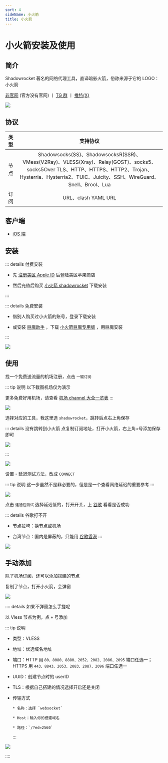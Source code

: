 ```yaml
---
sort: 4
sideName: 小火箭
title: 小火箭
---
```


# 小火箭安装及使用

## 简介

Shadowrocket 著名的网络代理工具，直译暗影火箭，俗称来源于它的 LOGO：小火箭

[非官网](https://www.shadowrocket.vip/) (官方没有官网) 丨 [TG 群](https://t.me/ShadowrocketApp) 丨 [推特(X)](https://twitter.com/shadowrocketapp)

![](/scientificInternet/shadowrocket/shadowrocket-01.png)

## 协议

| 类型 |                                                                                                支持协议                                                                                                 |
| :--: | :-----------------------------------------------------------------------------------------------------------------------------------------------------------------------------------------------------: |
| 节点 | Shadowsocks(SS)、ShadowsocksR(SSR)、VMess(V2Ray)、VLESS(Xray)、Relay(GOST)、socks5、socks5Over TLS、HTTP、HTTPS、HTTP2、Trojan、Hysterria、Hysterria2、TUIC、Juicity、SSH、WireGuard、Snell、Brool、Lua |
| 订阅 |                                                                                           URL、clash YAML URL                                                                                           |

## 客户端

- [iOS 端](https://apps.apple.com/us/app/shadowrocket/id932747118)

## 安装

::: details 付费安装

- 先 [注册美区 Apple ID](../iPhone/Apple_ID.md) 后登陆美区苹果商店

- 然后充值后购买 [小火箭 shadowrocket](https://apps.apple.com/us/app/shadowrocket/id932747118) 下载安装

:::

::: details 免费安装

- 借别人购买过小火箭的账号，登录下载安装

- 或安装 [巨魔助手](../iPhone/sign/TrollStore.md) ，下载 [小火箭巨魔专用版](https://pan.liuchengxi.com/%E5%9B%BD%E5%A4%96%E5%BA%94%E7%94%A8/Shadowrocket) ，用巨魔安装

:::

![](/scientificInternet/shadowrocket/shadowrocket-02.png)

## 使用

找一个免费送流量的机场注册，点击 `一键订阅`

::: tip 说明
以下截图机场仅为演示

更多免费好用机场，请查看 [机场 channel 大全一览表](./channel.md)
:::

![](/scientificInternet/shadowrocket/shadowrocket-03.png)

选择对应的工具，我这里选 `shadowrocket`，跳转后点右上角保存

::: details 没有跳转到小火箭
点复制订阅地址，打开小火箭，右上角+号添加保存即可

![](/scientificInternet/shadowrocket/shadowrocket-05.png)

:::

![](/scientificInternet/shadowrocket/shadowrocket-04.png)

设置 - 延迟测试方法，改成 `CONNECT`

::: tip 说明
这一步虽然不是非必要的，但是是一个查看网络延迟的重要参考
:::

![](/scientificInternet/shadowrocket/shadowrocket-06.png)

点击 `连通性测试` 选择延迟低的，打开开关，上 [谷歌](https://www.google.com/) 看看是否成功

::: details 谷歌打不开

- 节点拉垮：换节点或机场

- 台湾节点：国内是屏蔽的，只能用 [谷歌香港](https://www.google.com.hk/)
  :::

![](/scientificInternet/shadowrocket/shadowrocket-07.png)

## 手动添加

除了机场订阅，还可以添加搭建的节点

复制了节点，打开小火箭，会弹窗

![](/scientificInternet/shadowrocket/shadowrocket-08.png)

:::: details 如果不弹窗怎么手搓呢

以 Vless 节点为例，点 `+` 号添加

::: tip 说明

- 类型：VLESS

- 地址：优选域名地址

- 端口：HTTP 用 `80、8080、8880、2052、2082、2086、2095` 端口任选一；HTTPS 用 `443、8843、2053、2083、2087、2096` 端口任选一

- UUID：创建节点时的 userID

- TLS：根据自己搭建的情况选择开启还是关闭

- 传输方式

      * 名称：选择 `websocket`

      * Host：输入你的搭建域名

      * 路径：`/?ed=2560`

  :::

![](/scientificInternet/shadowrocket/shadowrocket-09.png)

::::
